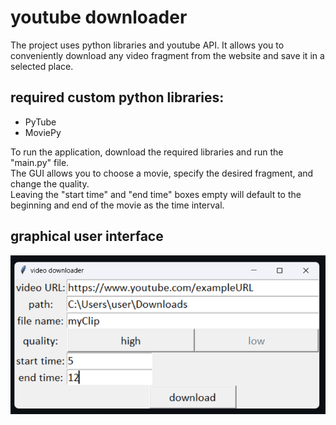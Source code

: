 # youtube downloader
The project uses python libraries and youtube API. It allows you to conveniently download any video fragment from the website and save it in a selected place.

## required custom python libraries:
- PyTube
- MoviePy

To run the application, download the required libraries and run the "main.py" file. <br>
The GUI allows you to choose a movie, specify the desired fragment, and change the quality. <br>
Leaving the "start time" and "end time" boxes empty will default to the beginning and end of the movie as the time interval.

## graphical user interface
![SS](https://github.com/OskarSzafer/youtube_downloader/blob/main/GUI.png)

